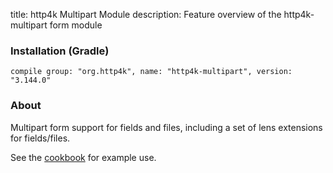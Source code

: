 title: http4k Multipart Module
description: Feature overview of the http4k-multipart form module

### Installation (Gradle)
```compile group: "org.http4k", name: "http4k-multipart", version: "3.144.0"```

### About

Multipart form support for fields and files, including a set of lens extensions for fields/files.

See the [cookbook](/cookbook/multipart_forms/) for example use.
